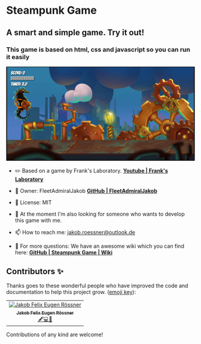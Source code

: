 # Steampunk Game

## A smart and simple game. **Try it out!**

### This game is based on html, css and javascript so you can run it easily

![README Image](assets/README%20Image.png)

- ✏️ Based on a game by Frank's Laboratory. **[Youtube | Frank's Laboratory](https://www.youtube.com/c/Frankslaboratory)**

- 🚀 Owner: FleetAdmiralJakob **[GitHub | FleetAdmiralJakob](https://github.com/FleetAdmiralJakob)**

- 📜 License: MIT

- 💞️ At the moment I'm also looking for someone who wants to develop this game with me.

- 📫 How to reach me: jakob.roessner@outlook.de

- 📖 For more questions: We have an awesome wiki which you can find here: **[GitHub | Steampunk Game | Wiki](https://github.com/FleetAdmiralJakob/Steampunk-Game/wiki)**

## Contributors ✨

Thanks goes to these wonderful people who have improved the code and documentation to help this project grow. ([emoji key](https://allcontributors.org/docs/en/emoji-key)):

<table>
  <tbody>
    <tr>
      <td align="center"><a href="https://github.com/FleetAdmiralJakob"><img src="https://avatars.githubusercontent.com/u/77451351?s=400&u=b59205206eba2ae0746903b0abb0f39fa56ccf2c&v=4" width="100px;" alt="Jakob Felix Eugen Rössner"/><br /><sub><b>Jakob Felix Eugen Rössner</b></sub></a><br /><a href="" title="Content">🖋</a><a href="" title="Code">💻</a><a href="https://github.com/up-for-grabs/up-for-grabs.net/commits?author=gewarren" title="Documentation">📖</a></td>
    </tr>
  </tbody>
  <tfoot>

  </tfoot>
</table>

Contributions of any kind are welcome!
